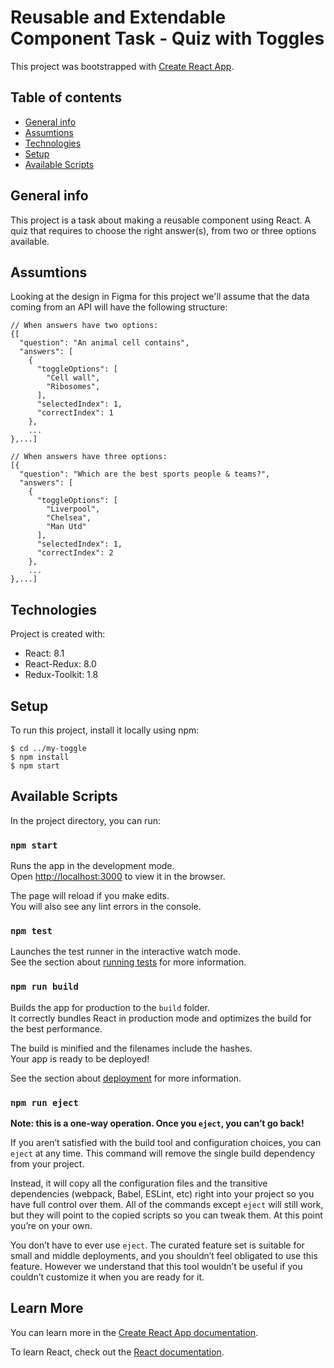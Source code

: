 
# Reusable and Extendable Component Task - Quiz with Toggles

This project was bootstrapped with [Create React App](https://github.com/facebook/create-react-app).

## Table of contents
* [General info](#general-info)
* [Assumtions](#assumtions)
* [Technologies](#technologies)
* [Setup](#setup)
* [Available Scripts](#available-scripts)


## General info
This project is a task about making a reusable component using React. A quiz that requires to choose the right answer(s), from two or three options available.


## Assumtions
Looking at the design in Figma for this project we'll assume that the data coming from an API will have the following structure:
```
// When answers have two options:
{[
  "question": "An animal cell contains",
  "answers": [
    {
      "toggleOptions": [
        "Cell wall",
        "Ribosomes",
      ],
      "selectedIndex": 1,
      "correctIndex": 1
    },
    ...
},...]
```

```
// When answers have three options:
[{
  "question": "Which are the best sports people & teams?",
  "answers": [
    {
      "toggleOptions": [
        "Liverpool",
        "Chelsea",
        "Man Utd"
      ],
      "selectedIndex": 1,
      "correctIndex": 2
    },
    ...
},...]
```
	
## Technologies
Project is created with:
* React: 8.1
* React-Redux: 8.0
* Redux-Toolkit: 1.8
	

## Setup
To run this project, install it locally using npm:

```
$ cd ../my-toggle
$ npm install
$ npm start
```

## Available Scripts

In the project directory, you can run:

### `npm start`

Runs the app in the development mode.\
Open [http://localhost:3000](http://localhost:3000) to view it in the browser.

The page will reload if you make edits.\
You will also see any lint errors in the console.

### `npm test`

Launches the test runner in the interactive watch mode.\
See the section about [running tests](https://facebook.github.io/create-react-app/docs/running-tests) for more information.

### `npm run build`

Builds the app for production to the `build` folder.\
It correctly bundles React in production mode and optimizes the build for the best performance.

The build is minified and the filenames include the hashes.\
Your app is ready to be deployed!

See the section about [deployment](https://facebook.github.io/create-react-app/docs/deployment) for more information.

### `npm run eject`

**Note: this is a one-way operation. Once you `eject`, you can’t go back!**

If you aren’t satisfied with the build tool and configuration choices, you can `eject` at any time. This command will remove the single build dependency from your project.

Instead, it will copy all the configuration files and the transitive dependencies (webpack, Babel, ESLint, etc) right into your project so you have full control over them. All of the commands except `eject` will still work, but they will point to the copied scripts so you can tweak them. At this point you’re on your own.

You don’t have to ever use `eject`. The curated feature set is suitable for small and middle deployments, and you shouldn’t feel obligated to use this feature. However we understand that this tool wouldn’t be useful if you couldn’t customize it when you are ready for it.

## Learn More

You can learn more in the [Create React App documentation](https://facebook.github.io/create-react-app/docs/getting-started).

To learn React, check out the [React documentation](https://reactjs.org/).
